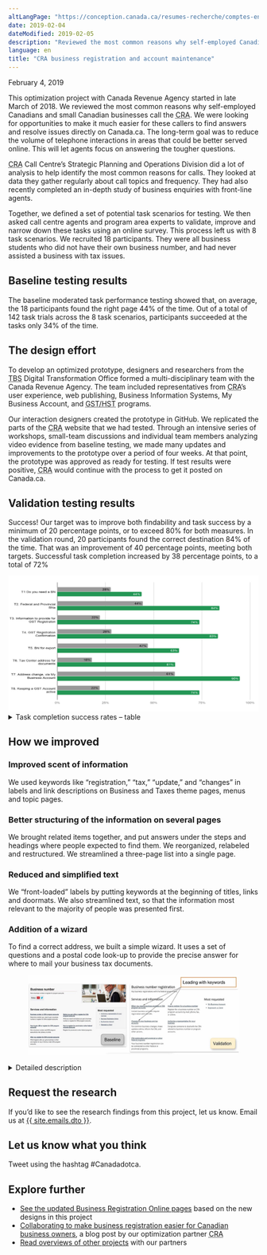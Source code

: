 ```yaml
---
altLangPage: "https://conception.canada.ca/resumes-recherche/comptes-entreprises-resume-recherche.html"
date: 2019-02-04
dateModified: 2019-02-05
description: "Reviewed the most common reasons why self-employed Canadians and small Canadian businesses call the Canada Revenue Agency."
language: en
title: "CRA business registration and account maintenance"
---
```

<p class="post-meta">February 4, 2019</p>
<p>This optimization project with Canada Revenue Agency started in late March of 2018. We reviewed the most common reasons why self-employed Canadians and small Canadian businesses call the <abbr title="Canada Revenue Agency">CRA</abbr>. We were looking for opportunities to make it much easier for these callers to find answers and resolve issues directly on Canada.ca. The long-term goal was to reduce the volume of telephone interactions in areas that could be better served online. This will let agents focus on answering the tougher questions.</p>
<p><abbr title="Canada Revenue Agency">CRA</abbr> Call Centre’s Strategic Planning and Operations Division did a lot of analysis to help identify the most common reasons for calls. They looked at data they gather regularly about call topics and frequency. They had also recently completed an in-depth study of business enquiries with front-line agents.</p>
<p>Together, we defined a set of potential task scenarios for testing. We then asked call centre agents and program area experts to validate, improve and narrow down these tasks using an online survey. This process left us with 8 task scenarios. We recruited 18 participants. They were all business students who did not have their own business number, and had never assisted a business with tax issues.</p>
<h2>Baseline testing results</h2>
<p>The baseline moderated task performance testing showed that, on average, the 18 participants found the right page 44% of the time. Out of a total of 142 task trials across the 8 task scenarios, participants succeeded at the tasks only 34% of the time.</p>
<h2>The design effort</h2>
<p>To develop an optimized prototype, designers and researchers from the <abbr title="Treasury Board of Canada Secretariat">TBS</abbr> Digital Transformation Office formed a multi-disciplinary team with the Canada Revenue Agency. The team included representatives from <abbr title="Canada Revenue Agency">CRA</abbr>’s user experience, web publishing, Business Information Systems, My Business Account, and <abbr title="Goods and Services Tax/Harmonized Sales Tax">GST/HST</abbr> programs.</p>
<p>Our interaction designers created the prototype in GitHub. We replicated the parts of the <abbr title="Canada Revenue Agency">CRA</abbr> website that we had tested. Through an intensive series of workshops, small-team discussions and individual team members analyzing video evidence from baseline testing, we made many updates and improvements to the prototype over a period of four weeks. At that point, the prototype was approved as ready for testing. If test results were positive, <abbr title="Canada Revenue Agency">CRA</abbr> would continue with the process to get it posted on Canada.ca.</p>
<h2>Validation testing results</h2>
<p>Success! Our target was to improve both findability and task success by a minimum of 20 percentage points, or to exceed 80% for both measures. In the validation round, 20 participants found the correct destination 84% of the time. That was an improvement of 40 percentage points, meeting both targets. Successful task completion increased by 38 percentage points, to a total of 72%</p>
<img class="img-responsive hidden-sm hidden-xs" alt="See table that follows for data." src="/research-summaries/images/business-account-task-success-chart.jpg"/>
<div class="row col-md-8">
  <details>
    <summary>Task completion success rates – table</summary>
    <p>Baseline measurement at start of project, validation on prototype redesigned by project team.</p>
    <div class="table-bravo">
      <table class="table table-bordered">
        <thead>
          <tr>
            <th scope="col">Task</th>
            <th scope="col">Baseline</th>
            <th scope="col">Validation</th>
          </tr>
        </thead>
        <tbody>
          <tr>
            <td>1. Do you need a <abbr title="Business Number">BN</abbr></td>
            <td>28%</td>
            <td>44%</td>
          </tr>
          <tr>
            <td>2. Federal and Provincial <abbr title="Business Number">BN</abbr>s</td>
            <td>44%</td>
            <td>84%</td>
          </tr>
          <tr>
            <td>3. Information to provide for <abbr title="Goods and Services Tax">GST</abbr> registration</td>
            <td>22%</td>
            <td>74%</td>
          </tr>
          <tr>
            <td>4. <abbr title="Goods and Services Tax">GST</abbr> Registration</td>
            <td>28%</td>
            <td>83%</td>
          </tr>
          <tr>
            <td>5. <abbr title="Business Number">BN</abbr> for export</td>
            <td>47%</td>
            <td>63%</td>
          </tr>
          <tr>
            <td>6. Tax Center address for documents </td>
            <td>18%</td>
            <td>61%</td>
          </tr>
          <tr>
            <td>7. Address change, via My Business Account </td>
            <td>61%</td>
            <td>95%</td>
          </tr>
          <tr>
            <td>8. Keeping a <abbr title="Goods and Services Tax">GST</abbr> account active </td>
            <td>22%</td>
            <td>74%</td>
          </tr>
        </tbody>
      </table>
    </div>
  </details>
</div>
<h2>How we improved</h2>
<h3>Improved scent of information</h3>
<p>We used keywords like “registration,” “tax,” “update,” and “changes” in labels and link descriptions on Business and Taxes theme pages, menus and topic pages.</p>
<h3>Better structuring of the information on several pages</h3>
<p>We brought related items together, and put answers under the steps and headings where people expected to find them. We reorganized, relabeled and restructured. We streamlined a three-page list into a single page.</p>
<h3>Reduced and simplified text</h3>
<p>We “front-loaded” labels by putting keywords at the beginning of titles, links and doormats. We also streamlined text, so that the information most relevant to the majority of people was presented first.</p>
<h3>Addition of a wizard</h3>
<p>To find a correct address, we built a simple wizard. It uses a set of questions and a postal code look-up to provide the precise answer for where to mail your business tax documents.</p>
<figure> <img class="img-responsive" alt="Before and after images of “Business number” pages for CRA business number registration." src="/research-summaries/images/before-after-BN.jpg" /> </figure>
<div class="col-md-8 row">
  <details>
    <summary>Detailed description</summary>
    <p>Two web pages are shown side by side. The page on the left is labelled “Baseline” and shows the “Business number” webpage which was missing the content that people expected to be on this page.</p>
    <p>The page on the right is labelled “Validation” and shows the “Business number registration” page with the new topics. Arrows point to the new doormat links with the annotation “Leading with keywords.”</p>
  </details>
</div>
<h2>Request the research</h2>
<p>If you’d like to see the research findings from this project, let us know. Email us at <a href="mailto:{{ site.emails.dto }}">{{ site.emails.dto }}</a>.</p>
<h2>Let us know what you think</h2>
<p>Tweet using the hashtag #Canadadotca.</p>
<h2>Explore further </h2>
<ul>
  <li><a href="https://www.canada.ca/en/revenue-agency/services/tax/businesses/topics/registering-your-business/business-registration-online-overview.html">See the updated Business Registration Online pages</a> based on the new designs in this project</li>
  <li><a href="https://blog.canada.ca/2019/02/04/business-registration.html">Collaborating to make business registration easier for Canadian business owners</a>, a blog post by our optimization partner <abbr title="Canada Revenue Agency">CRA</abbr></li>
  <li><a href="https://blog.canada.ca/pages/project-overview.html">Read overviews of other projects</a> with our partners</li>
</ul>

